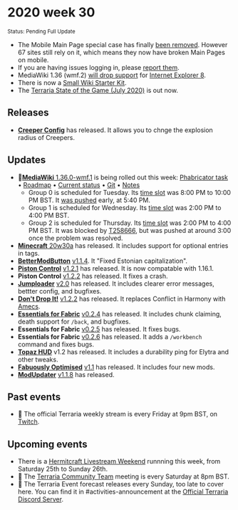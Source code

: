 # 2020 week 30
<sup>Status: Pending Full Update</sup>
 - The Mobile Main Page special case has finally [been removed](https://phabricator.wikimedia.org/T254287). However 67 sites still rely on it, which means they now have broken Main Pages on mobile.
 - If you are having issues logging in, please [report them](https://phabricator.wikimedia.org/T258121).
 - MediaWiki 1.36 (wmf.2) [will drop support](https://phabricator.wikimedia.org/T248061) for [Internet Explorer 8](https://en.wikipedia.org/wiki/Internet_Explorer_8).
 - There is now a [Small Wiki Starter Kit](https://meta.wikimedia.org/wiki/Small_wiki_toolkits/Starter_kit).
 - The [Terraria State of the Game (July 2020)](https://forums.terraria.org/index.php?threads/terraria-state-of-the-game-july-2020.96219) is out now.

## Releases
 - [**Creeper Config**](https://www.planetminecraft.com/data-pack/creeper-config/) has released. It allows you to chnge the explosion radius of Creepers.

## Updates
 - 🔄[**MediaWiki** 1.36.0-wmf.1](https://www.mediawiki.org/wiki/MediaWiki_1.36/wmf.1) is being rolled out this week: [Phabricator task](https://phabricator.wikimedia.org/T257969) • [Roadmap](https://www.mediawiki.org/wiki/MediaWiki_1.36/Roadmap#1) • [Current status](https://versions.toolforge.org/) • [Git](https://phabricator.wikimedia.org/source/mediawiki/history/wmf%252F1.36.0-wmf.1) • [Notes](https://phabricator.wikimedia.org/project/profile/4480/)
    - Group 0 is scheduled for Tuesday. Its [time slot](https://wikitech.wikimedia.org/wiki/Deployments#deploycal-item-20200721T1900  ) was 8:00 PM to 10:00 PM BST. It [was pushed](https://gerrit.wikimedia.org/r/614913) early, at 5:40 PM.
    - Group 1 is scheduled for Wednesday. Its [time slot](https://wikitech.wikimedia.org/wiki/Deployments#deploycal-item-20200722T1900) was 2:00 PM to 4:00 PM BST.
    - Group 2 is scheduled for Thursday. Its [time slot](https://wikitech.wikimedia.org/wiki/Deployments#deploycal-item-20200723T1300 ) was 2:00 PM to 4:00 PM BST. It was blocked by [T258666](https://phabricator.wikimedia.org/T258666), but was pushed at around 3:00 once the problem was resolved.
 - [**Minecraft** 20w30a](https://gist.github.com/MMK21Hub/7119f683c3e57ac156ec92b70e102f71) has released. It includes support for optional entries in tags.
 - [**BetterModButton**](https://github.com/Minenash/Better-Mod-Button) [v1.1.4](https://www.curseforge.com/minecraft/mc-mods/better-mod-button/files/3010910). It "Fixed Estonian capitalization".
 - [**Piston Control**](https://github.com/williambl/piston-control) [v1.2.1](https://www.curseforge.com/minecraft/mc-mods/piston-control/files/3010931) has released. It is now compatable with 1.16.1.
 - **Piston Control** [v1.2.2](https://www.curseforge.com/minecraft/mc-mods/piston-control/files/3013495) has released. It fixes a crash.
 - [**Jumploader**](https://github.com/comp500/Jumploader) [v2.0](https://www.curseforge.com/minecraft/mc-mods/jumploader/files/3011295) has released. It includes clearer error messages, bettter config, and bugfixes.
 - [**Don't Drop It!**](https://github.com/Leo40Git/DontDropIt) [v1.2.2](https://www.curseforge.com/minecraft/mc-mods/dont-drop-it/files/3011492) has released. It replaces Conflict in Harmony with [Amecs](https://www.curseforge.com/minecraft/mc-mods/amecs).
 - [**Essentials for Fabric**](https://github.com/nyliummc/essentials) [v0.2.4](https://www.curseforge.com/minecraft/mc-mods/fabric-essentials/files/3012493) has released. It includes chunk claiming, death support for `/back`, and bugfixes.
 - **Essentials for Fabric** [v0.2.5](https://www.curseforge.com/minecraft/mc-mods/fabric-essentials/files/3012949) has released. It fixes bugs.
 - **Essentials for Fabric** [v0.2.6](https://www.curseforge.com/minecraft/mc-mods/fabric-essentials/files/3012949) has released. It adds a `/workbench` command and fixes bugs.
 - [**Topaz HUD**](https://www.planetminecraft.com/data-pack/topaz-hud-v1-0/) v1.2 has released. It includes a durability ping for Elytra and other tweaks.
 - [**Fabuously Optimised**](https://www.curseforge.com/minecraft/modpacks/fabulously-optimized) [v1.1](https://www.curseforge.com/minecraft/modpacks/fabulously-optimized/files/3013811) has released. It includes four new mods.
 - [**ModUpdater**](https://gitea.thebrokenrail.com/TheBrokenRail/ModUpdater) [v1.1.8](https://www.curseforge.com/minecraft/mc-mods/modupdater/files/3014519) has released.

## Past events
 - 🔄 The official Terraria weekly stream is every Friday at 9pm BST, on [Twitch](https://www.twitch.tv/terrariaofficial).

## Upcoming events
 - There is a [Hermitcraft Livestream Weekend](https://livestream.hermitcraft.com/) runnning this week, from Saturday 25th to Sunday 26th.
 - 🔄 The [Terraria Community Team](https://discord.gg/chpcEC2) meeting is every Saturday at 8pm BST.
 - 🔄 The Terraria Event forecast releases every Sunday, too late to cover here. You can find it in #activities-announcement at the [Official Terraria Discord Server](http://discord.gg/terraria).
